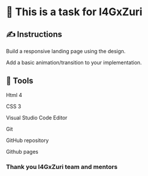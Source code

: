 # 📝 This is a task for I4GxZuri

## ✍ Instructions
Build a responsive landing page using the design.

Add a basic animation/transition to your implementation.

## 🔧 Tools 
Html 4 

CSS 3 

Visual Studio Code Editor 

Git 

GitHub repository 

Github pages

### Thank you I4GxZuri team and mentors
